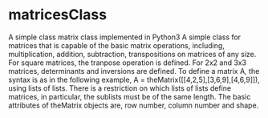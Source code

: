 # matricesClass
A simple class matrix class implemented in Python3
A simple class for matrices that is capable of the basic matrix operations, including, multiplication, addition, subtraction, transpositions on matrices of any size.
For square matrices, the tranpose operation is defined. For 2x2 and 3x3 matrices, determinants and inversions are defined. 
To define a matrix A, the syntax is as in the following example, A =  theMatrix([[4,2,5],[3,6,9],[4,6,9]]), using lists of lists. There is a restriction on which lists of lists define matrices, in particular, the sublists must be of the same length. The basic attributes of theMatrix objects are, row number, column number and shape. 
